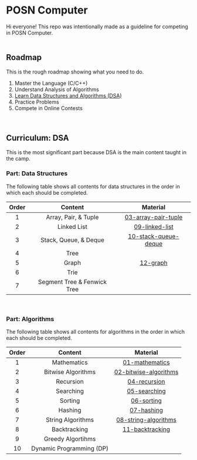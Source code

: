 # POSN Computer

Hi everyone! This repo was intentionally made as a guideline for competing in POSN Computer.
<br><br>

## Roadmap

This is the rough roadmap showing what you need to do.

1. Master the Language (C/C++)
2. Understand Analysis of Algorithms
3. [Learn Data Structures and Algorithms (DSA)](#curriculum-dsa)
4. Practice Problems
5. Compete in Online Contests
<br>

## Curriculum: DSA

This is the most significant part because DSA is the main content taught in the camp.

### Part: Data Structures

The following table shows all contents for data structures in the order in which each should be completed.

| Order | Content | Material |
|:---:|:---:|:---:|
| 1 | Array, Pair, & Tuple | [03-array-pair-tuple](materials/03-array-pair-tuple/) |
| 2 | Linked List | [09-linked-list](materials/09-linked-list/) |
| 3 | Stack, Queue, & Deque | [10-stack-queue-deque](materials/10-stack-queue-deque/) |
| 4 | Tree | |
| 5 | Graph | [12-graph](materials/12-graph/) |
| 6 | Trie | |
| 7 | Segment Tree & Fenwick Tree | |
<br>

### Part: Algorithms

The following table shows all contents for algorithms in the order in which each should be completed.

| Order | Content | Material |
|:---:|:---:|:---:|
| 1 | Mathematics | [01-mathematics](materials/01-mathematics/) |
| 2 | Bitwise Algorithms | [02-bitwise-algorithms](materials/02-bitwise-algorithms/) |
| 3 | Recursion | [04-recursion](materials/04-recursion/) |
| 4 | Searching | [05-searching](materials/05-searching/) |
| 5 | Sorting | [06-sorting](materials/06-sorting/) |
| 6 | Hashing | [07-hashing](materials/07-hashing/) |
| 7 | String Algorithms | [08-string-algorithms](materials/08-string-algorithms/) |
| 8 | Backtracking | [11-backtracking](materials/11-backtracking/) |
| 9 | Greedy Algortihms | |
| 10 | Dynamic Programming (DP) | |